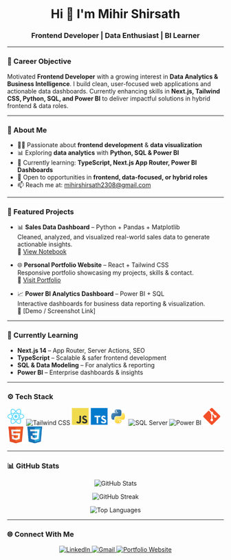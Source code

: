 <h1 align="center">Hi 👋 I'm Mihir Shirsath</h1>
<h3 align="center">Frontend Developer | Data Enthusiast | BI Learner</h3>

---

### 🎯 Career Objective
Motivated **Frontend Developer** with a growing interest in **Data Analytics & Business Intelligence**. I build clean, user-focused web applications and actionable data dashboards. Currently enhancing skills in **Next.js, Tailwind CSS, Python, SQL, and Power BI** to deliver impactful solutions in hybrid frontend & data roles.

---

### 🚀 About Me
- 👨‍💻 Passionate about **frontend development** & **data visualization**  
- 📊 Exploring **data analytics** with **Python, SQL & Power BI**  
- 🧠 Currently learning: **TypeScript, Next.js App Router, Power BI Dashboards**  
- 🤝 Open to opportunities in **frontend, data-focused, or hybrid roles**  
- 📫 Reach me at: [mihirshirsath2308@gmail.com](mailto:mihirshirsath2308@gmail.com)

---

### 💼 Featured Projects
- 📊 **Sales Data Dashboard** – Python + Pandas + Matplotlib  
  Cleaned, analyzed, and visualized real-world sales data to generate actionable insights.  
  🔗 [View Notebook](https://nbviewer.org/url/your-notebook-link)

- 🌐 **Personal Portfolio Website** – React + Tailwind CSS  
  Responsive portfolio showcasing my projects, skills & contact.  
  🔗 [Visit Portfolio](https://yourportfolio.com)

- 📈 **Power BI Analytics Dashboard** – Power BI + SQL  
  Interactive dashboards for business data reporting & visualization.  
  🔗 [Demo / Screenshot Link]

---

### 🧠 Currently Learning
- **Next.js 14** – App Router, Server Actions, SEO  
- **TypeScript** – Scalable & safer frontend development  
- **SQL & Data Modeling** – For analytics & reporting  
- **Power BI** – Enterprise dashboards & insights  

---

### ⚙️ Tech Stack
<p align="left">
  <img src="https://raw.githubusercontent.com/devicons/devicon/master/icons/react/react-original.svg" width="40" title="React" />
  <img src="https://www.vectorlogo.zone/logos/tailwindcss/tailwindcss-icon.svg" width="40" title="Tailwind CSS" />
  <img src="https://raw.githubusercontent.com/devicons/devicon/master/icons/javascript/javascript-original.svg" width="40" title="JavaScript" />
  <img src="https://raw.githubusercontent.com/devicons/devicon/master/icons/typescript/typescript-original.svg" width="40" title="TypeScript" />
  <img src="https://raw.githubusercontent.com/devicons/devicon/master/icons/python/python-original.svg" width="40" title="Python" />
  <img src="https://www.svgrepo.com/show/303229/microsoft-sql-server-logo.svg" width="40" title="SQL Server" />
  <img src="https://upload.wikimedia.org/wikipedia/commons/c/cf/Power_BI_logo.svg" width="40" title="Power BI" />
  <img src="https://raw.githubusercontent.com/devicons/devicon/master/icons/git/git-original.svg" width="40" title="Git" />
  <img src="https://raw.githubusercontent.com/devicons/devicon/master/icons/html5/html5-original.svg" width="40" title="HTML5" />
  <img src="https://raw.githubusercontent.com/devicons/devicon/master/icons/css3/css3-original.svg" width="40" title="CSS3" />
</p>

---

### 📊 GitHub Stats
<p align="center">
  <img src="https://github-readme-stats.vercel.app/api?username=coderonwheel&show_icons=true&count_private=true&theme=radical" alt="GitHub Stats" />
</p>

<p align="center">
  <img src="https://github-readme-streak-stats.herokuapp.com/?user=coderonwheel&theme=radical" alt="GitHub Streak" />
</p>

<p align="center">
  <img src="https://github-readme-stats.vercel.app/api/top-langs/?username=coderonwheel&layout=compact&theme=radical" alt="Top Languages" />
</p>

---

### 🌐 Connect With Me
<p align="center">
  <a href="https://www.linkedin.com/in/mihir-ram-shirsath-6b542b22b/" target="_blank">
    <img src="https://img.icons8.com/color/48/linkedin.png" title="LinkedIn" />
  </a>
  <a href="mailto:mihirshirsath2308@gmail.com">
    <img src="https://img.icons8.com/color/48/gmail.png" title="Gmail" />
  </a>
  <a href="https://yourportfolio.com" target="_blank">
    <img src="https://img.icons8.com/color/48/domain.png" title="Portfolio Website" />
  </a>
</p>
